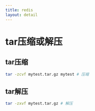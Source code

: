 ```yaml
---
title: redis
layout: detail
---
```


# tar压缩或解压

## tar压缩
```Bash
tar -zcvf mytest.tar.gz mytest # 压缩
```

## tar解压
```bash
tar -zxvf mytest.tar.gz # 解压
```